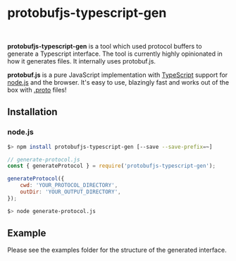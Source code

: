 # protobufjs-typescript-gen

<a href="https://npmjs.org/package/protobufjs-typescript-gen"><img src="https://img.shields.io/npm/v/protobufjs-typescript-gen.svg" alt=""></a> <a href="https://npmjs.org/package/protobufjs-typescript-gen"><img src="https://img.shields.io/npm/dm/protobufjs-typescript-gen.svg" alt=""></a>

**protobufjs-typescript-gen** is a tool which used protocol buffers to generate a Typescript interface. The tool is currently highly opinionated in how it generates files. It internally uses protobuf.js.

**protobuf.js** is a pure JavaScript implementation with [TypeScript](https://www.typescriptlang.org) support for [node.js](https://nodejs.org) and the browser. It's easy to use, blazingly fast and works out of the box with [.proto](https://developers.google.com/protocol-buffers/docs/proto) files!

## Installation

### node.js

```bash
$> npm install protobufjs-typescript-gen [--save --save-prefix=~]
```

```js
// generate-protocol.js
const { generateProtocol } = require('protobufjs-typescript-gen');

generateProtocol({
    cwd: 'YOUR_PROTOCOL_DIRECTORY',
    outDir: 'YOUR_OUTPUT_DIRECTORY',
});
```

```bash
$> node generate-protocol.js
```

## Example

Please see the examples folder for the structure of the generated interface.
